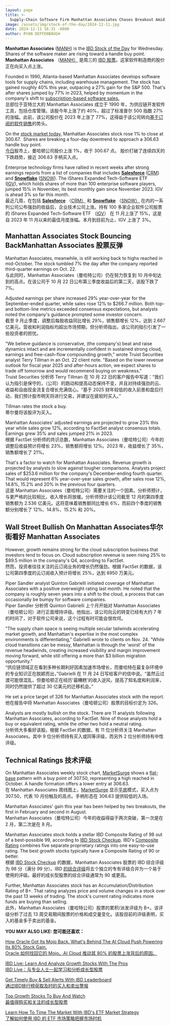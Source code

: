 ```yaml
---
layout: page
title: >-
  Supply-Chain Software Firm Manhattan Associates Chases Breakout Amid Enterprise Tech Rally	供应链软件公司 Manhattan Associates 在企业技术反弹中寻求突破
image: /assets/img/stock-of-the-day/2024-12-11.jpg
date: 2024-12-11 16:31 -0800
author: RYAN DEFFENBAUGH
---
```







**Manhattan Associates** ([MANH](https://research.investors.com/quote.aspx?symbol=MANH)) is the [IBD Stock of the Day](https://www.investors.com/category/research/ibd-stock-of-the-day/) for Wednesday. Shares of the software maker are rising toward a handle buy point.  
**Manhattan Associates** （[MANH）](https://research.investors.com/quote.aspx?symbol=MANH) 是周三的 [IBD 股票](https://www.investors.com/category/research/ibd-stock-of-the-day/)。这家软件制造商的股价正在向买入点上涨。




Founded in 1990, Atlanta-based Manhattan Associates develops software tools for supply chains, including warehouse management. The stock has gained roughly 40% this year, outpacing a 27% gain for the S&P 500. That's after shares jumped by 77% in 2023, helped by momentum in the company's shift to [subscription-based software sales.](https://www.investors.com/research/ibd-stock-of-the-day/manh-stock-why-manhattan-associates-is-guarded-on-generative-ai/)   
总部位于亚特兰大的 Manhattan Associates 成立于 1990 年，为供应链开发软件工具，包括仓库管理。该股今年上涨了约 40%，超过了标准普尔 500 指数 27% 的涨幅。此前，该公司股价在 2023 年上涨了 77%，这得益于该公司转向[基于订阅的软件销售](https://www.investors.com/research/ibd-stock-of-the-day/manh-stock-why-manhattan-associates-is-guarded-on-generative-ai/)的势头。


On the [stock market today](https://www.investors.com/news/stock-market-today-stock-market-news/?), Manhattan Associates stock rose 1% to close at 300.67.  Shares are breaking a four-day downtrend to approach a 306.63 handle buy point.  
[今日](https://www.investors.com/news/stock-market-today-stock-market-news/?)股市上，曼哈顿公司股价上涨 1%，收于 300.67 点。 股价打破了连续四天的下跌趋势，接近 306.63 手柄买入点。


Enterprise technology firms have rallied in recent weeks after strong earnings reports from a list of companies that includes [**Salesforce**](https://www.investors.com/news/technology/salesforce-stock-salesforce-earnings-news-q32024/) ([CRM](https://research.investors.com/quote.aspx?symbol=CRM)) and [**Snowflake**](https://www.investors.com/news/technology/snowflake-stock-snowflake-earnings-q32024/) ([SNOW](https://research.investors.com/quote.aspx?symbol=SNOW)). The iShares Expanded Tech-Software ETF ([IGV](https://research.investors.com/quote.aspx?symbol=IGV)), which holds shares of more than 100 enterprise software players, jumped 15% in November, its best monthly gain since November 2023. IGV is ahead 3% so far this month.  
最近几周，在包括 [**Salesforce**](https://www.investors.com/news/technology/salesforce-stock-salesforce-earnings-news-q32024/) （[CRM）](https://research.investors.com/quote.aspx?symbol=CRM) 和 [**Snowflake**](https://www.investors.com/news/technology/snowflake-stock-snowflake-earnings-q32024/) （[SNOW）](https://research.investors.com/quote.aspx?symbol=SNOW) 在内的一系列公司公布强劲的收益后，企业技术公司上涨。持有 100 多家企业软件公司股票的 iShares Expanded Tech-Software ETF （[IGV](https://research.investors.com/quote.aspx?symbol=IGV)） 在 11 月上涨了 15%，这是自 2023 年 11 月以来的最佳月度涨幅。本月到目前为止，IGV 上涨了 3%。


Manhattan Associates Stock Bouncing BackManhattan Associates 股票反弹
-----------------------------------------------------------------


Manhattan Associates, meanwhile, is still working back to highs reached in mid-October. The stock tumbled 7% the day after the company reported third-quarter earnings on Oct. 22.  
与此同时，Manhattan Associates（曼哈特公司）仍在努力恢复到 10 月中旬达到的高点。在该公司于 10 月 22 日公布第三季度收益后的第二天，该股下跌了 7%。


Adjusted earnings per share increased 29% year-over-year for the September-ended quarter, while sales rose 12% to $266.7 million. Both top- and bottom-line metrics exceeded consensus expectations, but analysts noted the company's guidance prompted some investor concern.  
截至 9 月止季度，调整后每股收益同比增长 29%，销售额增长 12%，达到 2.667 亿美元。营收和利润指标均超出市场预期，但分析师指出，该公司的指引引发了一些投资者的担忧。


"We believe guidance is conservative, (the company's) beat and raise dynamics intact and are incrementally confident in sustained strong cloud, earnings and free-cash-flow compounding growth," wrote Truist Securities analyst Terry Tillman in an Oct. 22 client note. "Based on the lower revenue outlook for fiscal year 2025 and after-hours action, we expect shares to trade off tomorrow and would recommend buying on weakness."  
Truist Securities 分析师 Terry Tillman 在 10 月 22 日的客户报告中写道：“我们认为指引是保守的，（公司）的跑动和提高动态保持不变，并且对持续强劲的云、收益和自由现金流复合增长充满信心。“基于 2025 财年较低的收入前景和盘后行动，我们预计股市明天将进行交易，并建议在疲软时买入。”


Tillman rates the stock a buy.  
蒂尔曼将该股评为买入。


Manhattan Associates' adjusted earnings are projected to grow 23% this year while sales grow 12%, according to FactSet analyst consensus totals. Earnings grew 35% and sales jumped 21% in 2023.  
根据 FactSet 分析师的共识总数，Manhattan Associates（曼哈特公司）今年的调整后收益预计将增长 23%，销售额将增长 12%。2023 年，收益增长了 35%，销售额增长了 21%。


That's a factor to watch for Manhattan Associates. Revenue growth is projected by analysts to slow against tougher comparisons. Analysts project sales of $253.6 million for the company's December-ending fourth quarter. That would represent 6% year-over-year sales growth, after sales rose 12%, 14.8%, 15.2% and 20% in the previous four quarters.  
这是 Manhattan Associates（曼哈特公司）需要关注的一个因素。分析师预计，与更严格的比较相比，收入增长将放缓。分析师预计该公司截至 12 月的第四季度销售额为 2.536 亿美元。这将意味着销售额同比增长 6%，而前四个季度的销售额分别增长了 12%、14.8%、15.2% 和 20%。


Wall Street Bullish On Manhattan Associates华尔街看好 Manhattan Associates
---------------------------------------------------------------------


However, growth remains strong for the cloud subscription business that investors tend to focus on. Cloud subscription revenue is seen rising 25% to $89.5 million in the company's Q4, according to FactSet.  
然而，投资者往往关注的云订阅业务的增长仍然强劲。根据 FactSet 的数据，该公司第四季度的云订阅收入预计将增长 25%，达到 8950 万美元。


Piper Sandler analyst Quinton Gabrielli initiated coverage of Manhattan Associates with a positive overweight rating last month. He noted that the company is roughly seven years into a shift to the cloud, a process that can occasionally be bumpy for software companies.  
Piper Sandler 分析师 Quinton Gabrielli 上个月开始对 Manhattan Associates（曼哈顿公司）进行正面增持评级。他指出，该公司向云的转变已经有大约 7 年的时间了，对于软件公司来说，这个过程有时可能会很坎坷。


"The supply chain space is seeing multiple secular tailwinds accelerating market growth, and Manhattan's expertise in the most complex environments is differentiating," Gabrielli wrote to clients on Nov. 24. "While cloud transitions can be messy, Manhattan is through the 'worst' of the revenue headwinds, creating increased visibility and margin improvement moving forward, while still offering a more than $3 billion migration opportunity."  
“供应链领域正在看到多种长期利好因素加速市场增长，而曼哈特在最复杂环境中的专业知识正在脱颖而出，”Gabrielli 在 11 月 24 日写给客户的信中说。“虽然云过渡可能很混乱，但曼哈顿正在经历'最糟糕'的收入逆风，提高了知名度和利润率，同时仍然提供了超过 30 亿美元的迁移机会。”


He set a price target of 326 for Manhattan Associates stock with the report.  
他在报告中将 Manhattan Associates（曼哈顿公司）股票的目标价定为 326。


Analysts are mostly bullish on the stock. There are 11 analysts following Manhattan Associates, according to FactSet. Nine of those analysts hold a buy or equivalent rating, while the other two hold a neutral rating.  
分析师大多看好该股。根据 FactSet 的数据，有 11 位分析师关注 Manhattan Associates。其中 9 位分析师持有买入或同等评级，而另外 2 位分析师持有中性评级。


Technical Ratings 技术评级
----------------------


On Manhattan Associates weekly stock chart, [MarketSurge](https://marketsurge.investors.com/) shows a [flat-base](https://www.investors.com/ibd-videos/videos/how-to-buy-stocks-flat-base-chart-pattern-3) pattern with a buy point of 307.50, representing a high reached in October. A handle formation offers a lower entry at 306.63.  
在 Manhattan Associates 周线图上，[MarketSurge](https://marketsurge.investors.com/) 显示[平底](https://www.investors.com/ibd-videos/videos/how-to-buy-stocks-flat-base-chart-pattern-3)模式，买入点为 307.50，代表 10 月份触及的高点。手柄形态在 306.63 提供较低的入场。


Manhattan Associates' gain this year has been helped by two breakouts, the first in February and second in August.  
Manhattan Associates（曼哈特公司）今年的收益得益于两次突破，第一次是在 2 月，第二次是在 8 月。


Manhattan Associates stock holds a stellar IBD Composite Rating of 98 out of a best-possible 99, according to [IBD Stock Checkup](https://research.investors.com/stock-checkup/nasdaq-manhattan-associates-manh.aspx). IBD's [Composite Rating](https://www.investors.com/how-to-invest/investors-corner/how-to-invest-stocks-to-buy-composite-rating/) combines five separate proprietary ratings into one easy-to-use rating. The best growth stocks typically have a Composite Rating of 90 or better.  
根据 [IBD Stock Checkup](https://research.investors.com/stock-checkup/nasdaq-manhattan-associates-manh.aspx) 的数据，Manhattan Associates 股票的 IBD 综合评级为 98 分（满分 99 分）。IBD [的综合评级](https://www.investors.com/how-to-invest/investors-corner/how-to-invest-stocks-to-buy-composite-rating/)将五个独立的专有评级合并为一个易于使用的评级。最好的成长型股票的综合评级通常为 90 或更高。


Further, Manhattan Associates stock has an Accumulation/Distribution Rating of B+. That rating analyzes price and volume changes in a stock over the past 13 weeks of trading. The stock's current rating indicates more funds are buying than selling.  
此外，Manhattan Associates（曼哈特公司）股票的累积/派发评级为 B+。该评级分析了过去 13 周交易期间股票的价格和成交量变化。该股目前的评级表明，买入的基金多于卖出的基金。


**YOU MAY ALSO LIKE: 您可能还喜欢：**


[How Oracle Got Its Mojo Back. What's Behind The AI Cloud Push Powering Its 80% Stock Gain.  
Oracle 如何找回它的 Mojo。AI Cloud 推动其 80% 的股票上涨背后的原因。](https://www.investors.com/news/technology/oracle-stock-orcl-ai-cloud-larry-ellison/)


[IBD Live: Learn And Analyze Growth Stocks With The Pros  
IBD Live：与专业人士一起学习和分析成长型股票](https://shop.investors.com/offer/splashresponsive.aspx?id=IBD-Live&intcode=icmhpbrdcstmsg|cms|ibdlive|2019|11|ibdlive|na|707596&src=A00387A)


[Get Timely Buy & Sell Alerts With IBD Leaderboard  
通过IBD排行榜获取及时的买入和卖出警报](https://www.investors.com/product/leaderboard/?artProdLink=Leaderboard)


[Top Growth Stocks To Buy And Watch  
最值得购买和关注的成长型股票](https://www.investors.com/stock-lists/stocks-to-watch-top-rated-ipos-big-caps-and-growth-stocks/)


[Learn How To Time The Market With IBD's ETF Market Strategy  
了解如何使用 IBD 的 ETF 市场策略把握市场时机](https://www.investors.com/market-trend/ibds-etf-market-strategy/ibds-etf-market-strategy/)




